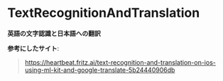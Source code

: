 # TextRecognitionAndTranslation
**英語の文字認識と日本語への翻訳**

**参考にしたサイト**:
> https://heartbeat.fritz.ai/text-recognition-and-translation-on-ios-using-ml-kit-and-google-translate-5b24440906db
